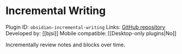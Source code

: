 # Incremental Writing

Plugin ID: `obsidian-incremental-writing`
Links: [GitHub repository](https://github.com/bjsi/incremental-writing)
Developed by: [[bjsi]]
Mobile compatible: [[Desktop-only plugins|No]]

Incrementally review notes and blocks over time.
